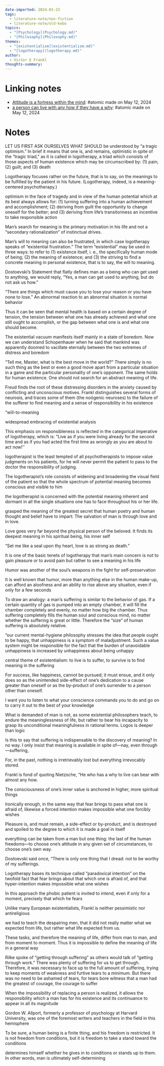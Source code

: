 ```yaml
---  
date-imported: 2024-03-23  
tags:  
  - literature-note/non-fiction  
  - literature-note/old-kobo  
topics:  
  - "[Psychology](Psychology.md)"  
  - "[Philosophy](Philosophy.md)"  
themes:  
  - "[existentialism](existentialism.md)"  
  - "[logotherapy](logotherapy.md)"  
author:  
  - Victor E Frankl  
thoughts-summary:   
---  
```

  
# Linking notes  
- [Attitude is a fortress within the mind](../Areas/General/Attitude%20is%20a%20fortress%20within%20the%20mind.md): #atomic made on May 12, 2024  
- [a person can live with any how if they have a why](../Areas/General/a%20person%20can%20live%20with%20any%20how%20if%20they%20have%20a%20why.md): #atomic made on May 12, 2024  
  
# Notes  
LET US FIRST ASK OURSELVES WHAT SHOULD be understood by “a tragic optimism.” In brief it means that one is, and remains, optimistic in spite of the “tragic triad,” as it is called in logotherapy, a triad which consists of those aspects of human existence which may be circumscribed by: (1) pain; (2) guilt; and (3) death  
  
Logotherapy focuses rather on the future, that is to say, on the meanings to be fulfilled by the patient in his future. (Logotherapy, indeed, is a meaning-centered psychotherapy.)  
  
optimism in the face of tragedy and in view of the human potential which at its best always allows for: (1) turning suffering into a human achievement and accomplishment; (2) deriving from guilt the opportunity to change oneself for the better; and (3) deriving from life’s transitoriness an incentive to take responsible action  
  
Man’s search for meaning is the primary motivation in his life and not a “secondary rationalization” of instinctual drives.  
  
Man’s will to meaning can also be frustrated, in which case logotherapy speaks of “existential frustration.” The term “existential” may be used in three ways: to refer to (1) existence itself, i. e., the specifically human mode of being; (2) the meaning of existence; and (3) the striving to find a concrete meaning in personal existence, that is to say, the will to meaning.  
  
  
Dostoevski’s Statement that flatly defines man as a being who can get used to anything, we would reply, “Yes, a man can get used to anything, but do not ask us how.”   
  
 “There are things which must cause you to lose your reason or you have none to lose.” An abnormal reaction to an abnormal situation is normal behavior  
  
Thus it can be seen that mental health is based on a certain degree of tension, the tension between what one has already achieved and what one still ought to accomplish, or the gap between what one is and what one should become.   
  
The existential vacuum manifests itself mainly in a state of boredom. Now we can understand Schopenhauer when he said that mankind was apparently doomed to vacillate eternally between the two extremes of distress and boredom  
  
“Tell me, Master, what is the best move in the world?” There simply is no such thing as the best or even a good move apart from a particular situation in a game and the particular personality of one’s opponent. The same holds for human existence. One should not search for an abstract meaning of life.   
  
Freud finds the root of these distressing disorders in the anxiety caused by conflicting and unconscious motives. Frankl distinguishes several forms of neurosis, and traces some of them (the noögenic neuroses) to the failure of the sufferer to find meaning and a sense of responsibility in his existence  
  
“will-to-meaning  
  
widespread embracing of existential analysis  
  
This emphasis on responsibleness is reflected in the categorical imperative of logotherapy, which is: “Live as if you were living already for the second time and as if you had acted the first time as wrongly as you are about to act now!’’  
  
logotherapist is the least tempted of all psychotherapists to impose value judgments on his patients, for he will never permit the patient to pass to the doctor the responsibility of judging.  
  
  
The logotherapist’s role consists of widening and broadening the visual field of the patient so that the whole spectrum of potential meaning becomes conscious and visible to him  
  
the logotherapist is concerned with the potential meaning inherent and dormant in all the single situations one has to face throughout his or her life.  
  
grasped the meaning of the greatest secret that human poetry and human thought and belief have to impart: The salvation of man is through love and in love.  
  
 Love goes very far beyond the physical person of the beloved. It finds its deepest meaning in his spiritual being, his inner self  
  
 “Set me like a seal upon thy heart, love is as strong as death.”  
  
 It is one of the basic tenets of logotherapy that man’s main concern is not to gain pleasure or to avoid pain but rather to see a meaning in his life  
  
Humor was another of the soul’s weapons in the fight for self-preservation  
  
It is well known that humor, more than anything else in the human make-up, can afford an aloofness and an ability to rise above any situation, even if only for a few seconds  
  
To draw an analogy: a man’s suffering is similar to the behavior of gas. If a certain quantity of gas is pumped into an empty chamber, it will fill the chamber completely and evenly, no matter how big the chamber. Thus suffering completely fills the human soul and conscious mind, no matter whether the suffering is great or little. Therefore the “size” of human suffering is absolutely relative.  
  
  
 “our current mental-hygiene philosophy stresses the idea that people ought to be happy, that unhappiness is a symptom of maladjustment. Such a value system might be responsible for the fact that the burden of unavoidable unhappiness is increased by unhappiness about being unhappy  
  
 central theme of existentialism: to live is to suffer, to survive is to find meaning in the suffering  
  
For success, like happiness, cannot be pursued; it must ensue, and it only does so as the unintended side-effect of one’s dedication to a cause greater than oneself or as the by-product of one’s surrender to a person other than oneself.  
  
 I want you to listen to what your conscience commands you to do and go on to carry it out to the best of your knowledge  
  
What is demanded of man is not, as some existential philosophers teach, to endure the meaninglessness of life, but rather to bear his incapacity to grasp its unconditional meaningfulness in rational terms. Logos is deeper than logic  
  
Is this to say that suffering is indispensable to the discovery of meaning? In no way. I only insist that meaning is available in spite of—nay, even through—suffering,  
  
For, in the past, nothing is irretrievably lost but everything irrevocably stored.  
  
  
Frankl is fond of quoting Nietzsche, “He who has a why to live can bear with almost any how.  
  
The consciousness of one’s inner value is anchored in higher, more spiritual things  
  
Ironically enough, in the same way that fear brings to pass what one is afraid of, likewise a forced intention makes impossible what one forcibly wishes  
  
Pleasure is, and must remain, a side-effect or by-product, and is destroyed and spoiled to the degree to which it is made a goal in itself  
  
everything can be taken from a man but one thing: the last of the human freedoms—to choose one’s attitude in any given set of circumstances, to choose one’s own way.  
  
  
Dostoevski said once, “There is only one thing that I dread: not to be worthy of my sufferings.  
  
Logotherapy bases its technique called “paradoxical intention” on the twofold fact that fear brings about that which one is afraid of, and that hyper-intention makes impossible what one wishes  
  
In this approach the phobic patient is invited to intend, even if only for a moment, precisely that which he fears  
  
Unlike many European existentialists, Frankl is neither pessimistic nor antireligious  
  
we had to teach the despairing men, that it did not really matter what we expected from life, but rather what life expected from us.  
  
These tasks, and therefore the meaning of life, differ from man to man, and from moment to moment. Thus it is impossible to define the meaning of life in a general way  
  
Rilke spoke of “getting through suffering” as others would talk of “getting through work.” There was plenty of suffering for us to get through. Therefore, it was necessary to face up to the full amount of suffering, trying to keep moments of weakness and furtive tears to a minimum. But there was no need to be ashamed of tears, for tears bore witness that a man had the greatest of courage, the courage to suffer  
  
 When the impossibility of replacing a person is realized, it allows the responsibility which a man has for his existence and its continuance to appear in all its magnitude  
  
Gordon W. Allport, formerly a professor of psychology at Harvard University, was one of the foremost writers and teachers in the field in this hemisphere  
  
To be sure, a human being is a finite thing, and his freedom is restricted. It is not freedom from conditions, but it is freedom to take a stand toward the conditions  
  
determines himself whether he gives in to conditions or stands up to them. In other words, man is ultimately self-determining